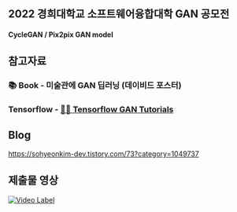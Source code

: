 ## 2022 경희대학교 소프트웨어융합대학 GAN 공모전
#### CycleGAN / Pix2pix GAN model  
  
## 참고자료
### 📚 Book - 미술관에 GAN 딥러닝 (데이비드 포스터)
### Tensorflow - [👩‍💻 Tensorflow GAN Tutorials](https://www.tensorflow.org/tutorials/generative/cyclegan?hl=ko)
## Blog
https://sohyeonkim-dev.tistory.com/73?category=1049737    
  
## 제출물 영상
[![Video Label](http://img.youtube.com/vi/Y8tOTUteZus/0.jpg)](https://youtu.be/Y8tOTUteZus)

